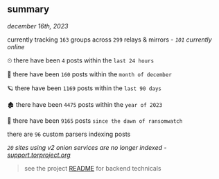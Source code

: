 
## summary
_december 16th, 2023_

currently tracking `163` groups across `299` relays & mirrors - _`101` currently online_

⏲ there have been `4` posts within the `last 24 hours`

🦈 there have been `160` posts within the `month of december`

🪐 there have been `1169` posts within the `last 90 days`

🏚 there have been `4475` posts within the `year of 2023`

🦕 there have been `9165` posts `since the dawn of ransomwatch`

there are `96` custom parsers indexing posts

_`20` sites using v2 onion services are no longer indexed - [support.torproject.org](https://support.torproject.org/onionservices/v2-deprecation/)_

> see the project [README](https://github.com/joshhighet/ransomwatch#ransomwatch--) for backend technicals
